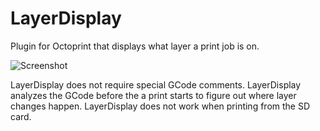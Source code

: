 # LayerDisplay

Plugin for Octoprint that displays what layer a print job is on.

![Screenshot](https://i.imgur.com/v0PFLbV.png)

LayerDisplay does not require special GCode comments. LayerDisplay analyzes the GCode before the a print starts to figure out where layer changes happen. LayerDisplay does not work when printing from the SD card.
